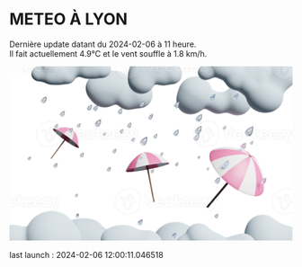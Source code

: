 # METEO À LYON

Dernière update datant du 2024-02-06 à 11 heure.  
Il fait actuellement 4.9°C et le vent souffle à 1.8 km/h.      

![](./.github/rain.png)

last launch : 2024-02-06 12:00:11.046518
